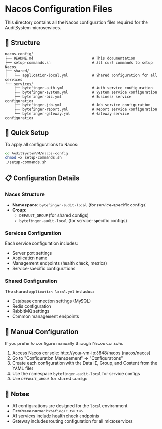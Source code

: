 # Nacos Configuration Files

This directory contains all the Nacos configuration files required for the AuditSystem microservices.

## 📁 Structure

```
nacos-config/
├── README.md                           # This documentation
├── setup-commands.sh                   # All curl commands to setup Nacos
├── shared/
│   └── application-local.yml           # Shared configuration for all services
└── services/
    ├── bytefinger-auth.yml             # Auth service configuration
    ├── bytefinger-system.yml           # System service configuration
    ├── bytefinger-biz.yml              # Business service configuration
    ├── bytefinger-job.yml              # Job service configuration
    ├── bytefinger-report.yml           # Report service configuration
    └── bytefinger-gateway.yml          # Gateway service configuration
```

## 🚀 Quick Setup

To apply all configurations to Nacos:

```bash
cd AuditSystemVM/nacos-config
chmod +x setup-commands.sh
./setup-commands.sh
```

## 📋 Configuration Details

### Nacos Structure
- **Namespace**: `bytefinger-audit-local` (for service-specific configs)
- **Group**: 
  - `DEFAULT_GROUP` (for shared configs)
  - `bytefinger-audit-local` (for service-specific configs)

### Services Configuration
Each service configuration includes:
- Server port settings
- Application name
- Management endpoints (health check, metrics)
- Service-specific configurations

### Shared Configuration
The shared `application-local.yml` includes:
- Database connection settings (MySQL)
- Redis configuration
- RabbitMQ settings
- Common management endpoints

## 🔧 Manual Configuration

If you prefer to configure manually through Nacos console:

1. Access Nacos console: http://your-vm-ip:8848/nacos (nacos/nacos)
2. Go to "Configuration Management" → "Configurations"
3. Create each configuration with the Data ID, Group, and Content from the YAML files
4. Use the namespace `bytefinger-audit-local` for service configs
5. Use `DEFAULT_GROUP` for shared configs

## 📝 Notes

- All configurations are designed for the `local` environment
- Database name: `bytefinger_toutuo`
- All services include health check endpoints
- Gateway includes routing configuration for all microservices
